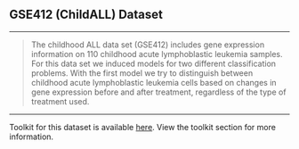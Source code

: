 ## GSE412 (ChildALL) Dataset

---

> The childhood ALL data set (GSE412) includes gene expression information on 110 childhood acute lymphoblastic leukemia samples. For this data set we induced models for two different classification problems. With the first model we try to distinguish between childhood acute lymphoblastic leukemia cells based on changes in gene expression before and after treatment, regardless of the type of treatment used.

---

Toolkit for this dataset is available <a href="https://github.com/kalyaniuniversity/mgx-datasets/tree/master/toolkit/GSE412" target="_blank">here</a>. View the toolkit section for more information.